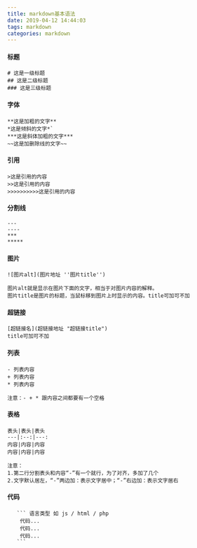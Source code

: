 ```yaml
---
title: markdown基本语法
date: 2019-04-12 14:44:03
tags: markdown
categories: markdown
---
```

#### 标题
<!-- more -->

```
# 这是一级标题
## 这是二级标题
### 这是三级标题
```
<!-- more -->

#### 字体

```
**这是加粗的文字**
*这是倾斜的文字*`
***这是斜体加粗的文字***
~~这是加删除线的文字~~
```

#### 引用

```
>这是引用的内容
>>这是引用的内容
>>>>>>>>>>这是引用的内容
```

#### 分割线

```
---
----
***
*****
```

#### 图片

```
![图片alt](图片地址 ''图片title'')
 
图片alt就是显示在图片下面的文字，相当于对图片内容的解释。
图片title是图片的标题，当鼠标移到图片上时显示的内容。title可加可不加
```

#### 超链接

```
[超链接名](超链接地址 "超链接title")
title可加可不加
```

#### 列表

```
- 列表内容
+ 列表内容
* 列表内容
 
注意：- + * 跟内容之间都要有一个空格
```

#### 表格

```
表头|表头|表头
---|:--:|---:
内容|内容|内容
内容|内容|内容
 
注意：
1.第二行分割表头和内容“-”有一个就行，为了对齐，多加了几个
2.文字默认居左，“-”两边加：表示文字居中；“-”右边加：表示文字居右
```

#### 代码

```
​   ``` 语言类型 如 js / html / php
    代码...
    代码...
    代码...
​   ```
```